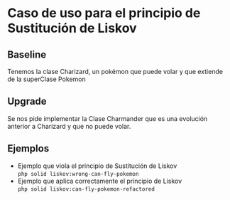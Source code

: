 # Caso de uso para el principio de Sustitución de Liskov

## Baseline

Tenemos la clase Charizard, un pokémon que puede volar y que extiende de la superClase Pokemon

## Upgrade

Se nos pide implementar la Clase Charmander que es una evolución anterior a Charizard y que no puede volar.

## Ejemplos

- Ejemplo que viola el principio de Sustitución de Liskov    
  `php solid liskov:wrong-can-fly-pokemon`
- Ejemplo que aplica correctamente el principio de Liskov      
  `php solid liskov:can-fly-pokemon-refactored`